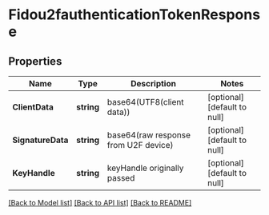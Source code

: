 # Fidou2fauthenticationTokenResponse

## Properties
Name | Type | Description | Notes
------------ | ------------- | ------------- | -------------
**ClientData** | **string** | base64(UTF8(client data)) | [optional] [default to null]
**SignatureData** | **string** | base64(raw response from U2F device) | [optional] [default to null]
**KeyHandle** | **string** | keyHandle originally passed | [optional] [default to null]

[[Back to Model list]](../README.md#documentation-for-models) [[Back to API list]](../README.md#documentation-for-api-endpoints) [[Back to README]](../README.md)


